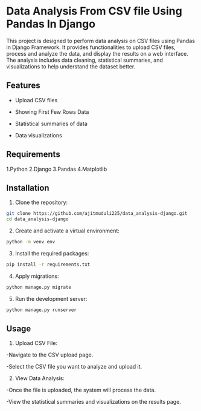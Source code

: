 
# Data Analysis From CSV file Using Pandas In Django  

This project is designed to perform data analysis on CSV files using Pandas in Django Framework. It provides functionalities to upload CSV files, process and analyze the data, and display the results on a web interface. The analysis includes data cleaning, statistical summaries, and visualizations to help understand the dataset better.


## Features

- Upload CSV files
- Showing First Few Rows Data
- Statistical summaries of data

- Data visualizations


## Requirements
1.Python
2.Django
3.Pandas
4.Matplotlib

## Installation

1. Clone the repository:

```bash
git clone https://github.com/ajitmuduli225/data_analysis-django.git
cd data_analysis-django

```
2. Create and activate a virtual environment:
```bash
python -m venv env
```
3. Install the required packages:
```bash
pip install -r requirements.txt
```
4. Apply migrations:
```bash
python manage.py migrate

```
5. Run the development server:
```bash
python manage.py runserver
```

    
## Usage
1. Upload CSV File:

-Navigate to the CSV upload page.

-Select the CSV file you want to analyze and upload it.

2. View Data Analysis:

-Once the file is uploaded, the system will process the data.

-View the statistical summaries and visualizations on the results page.